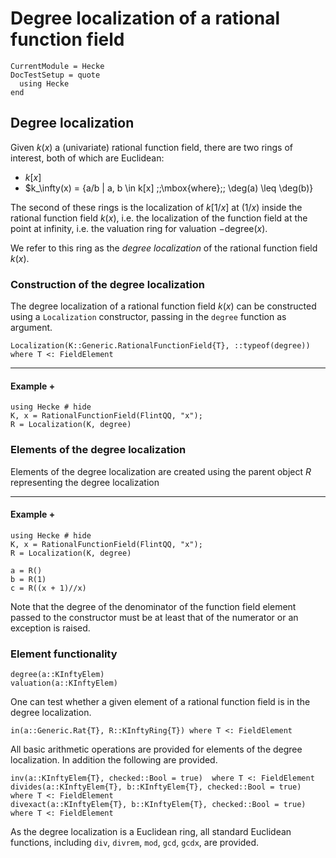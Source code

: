 # Degree localization of a rational function field

```@meta
CurrentModule = Hecke
DocTestSetup = quote
  using Hecke
end
```

## Degree localization

Given $k(x)$ a (univariate) rational function field, there are two rings of interest,
both of which are Euclidean:

* $k[x]$
* $k_\infty(x) = \{a/b | a, b \in k[x] \;\;\mbox{where}\;\; \deg(a) \leq \deg(b)\}

The second of these rings is the localization of $k[1/x]$ at $(1/x)$ inside the rational
function field $k(x)$, i.e. the localization of the function field at the point at
infinity, i.e. the valuation ring for valuation $-$degree$(x)$.

We refer to this ring as the *degree localization* of the rational function field $k(x)$.

### Construction of the degree localization

The degree localization of a rational function field $k(x)$ can be constructed using
a `Localization` constructor, passing in the `degree` function as argument.

```@docs
Localization(K::Generic.RationalFunctionField{T}, ::typeof(degree)) where T <: FieldElement
```

---

#### Example +

```@repl
using Hecke # hide
K, x = RationalFunctionField(FlintQQ, "x");
R = Localization(K, degree)
```

### Elements of the degree localization

Elements of the degree localization are created using the parent object $R$ representing
the degree localization

---

#### Example +

```@repl
using Hecke # hide
K, x = RationalFunctionField(FlintQQ, "x");
R = Localization(K, degree)

a = R()
b = R(1)
c = R((x + 1)//x)
```

Note that the degree of the denominator of the function field element passed to the
constructor must be at least that of the numerator or an exception is raised.

### Element functionality

```@docs
degree(a::KInftyElem)
valuation(a::KInftyElem)
```

One can test whether a given element of a rational function field is in the degree
localization.

```@docs
in(a::Generic.Rat{T}, R::KInftyRing{T}) where T <: FieldElement
```

All basic arithmetic operations are provided for elements of the degree localization.
In addition the following are provided.

```@docs
inv(a::KInftyElem{T}, checked::Bool = true)  where T <: FieldElement
divides(a::KInftyElem{T}, b::KInftyElem{T}, checked::Bool = true) where T <: FieldElement
divexact(a::KInftyElem{T}, b::KInftyElem{T}, checked::Bool = true)  where T <: FieldElement
```

As the degree localization is a Euclidean ring, all standard Euclidean functions, including
`div`, `divrem`, `mod`, `gcd`, `gcdx`, are provided.

